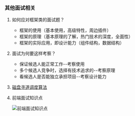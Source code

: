 ### 	其他面试相关

1. 如何应对框架类的面试题？
   + 框架的使用（基本使用，高级特性，周边插件）
   + 框架的原理（基本原理的了解，热门技术的深度，全面性）
   + 框架的实际应用，即设计能力（组件结构，数据结构）
   
2. 面试为何要这样考察？

   + 保证候选人能正常工作--考察使用
   + 多个候选人竞争时，选择有技术追求的--考察原理
   + 看候选人是否能独立承担项目--考察设计能力

3. [磁盘寻道调度算法](https://blog.csdn.net/qq_33945246/article/details/105217815)

4. 前端面试知识点

   ![前端面试知识点](https://user-gold-cdn.xitu.io/2020/3/28/1711ed6777afd723?imageslim)

